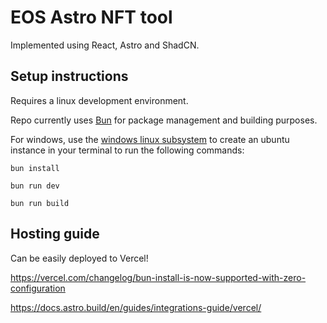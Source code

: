 # EOS Astro NFT tool

Implemented using React, Astro and ShadCN.

## Setup instructions

Requires a linux development environment.

Repo currently uses [Bun](https://bun.sh/) for package management and building purposes.

For windows, use the [windows linux subsystem](https://learn.microsoft.com/en-us/windows/wsl/install) to create an ubuntu instance in your terminal to run the following commands:

`bun install`

`bun run dev`

`bun run build`

## Hosting guide

Can be easily deployed to Vercel!

https://vercel.com/changelog/bun-install-is-now-supported-with-zero-configuration

https://docs.astro.build/en/guides/integrations-guide/vercel/
